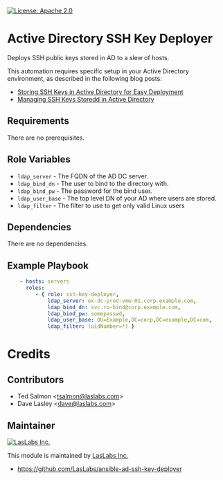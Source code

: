 [![License: Apache 2.0](https://img.shields.io/badge/license-Apache--2.0-blue.svg)](https://www.apache.org/licenses/LICENSE-2.0.html)

Active Directory SSH Key Deployer
=================================

Deploys SSH public keys stored in AD to a slew of hosts.

This automation requires specific setup in your Active Directory environment,
as described in the following blog posts:

* [Storing SSH Keys in Active Directory for Easy Deployment](https://blog.laslabs.com/2016/08/storing-ssh-keys-in-active-directory/)
* [Managing SSH Keys Storedd in Active Directory](https://blog.laslabs.com/2017/04/managing-ssh-keys-stored-in-active-directory/)

Requirements
------------

There are no prerequisites.

Role Variables
--------------

* `ldap_server` - The FQDN of the AD DC server.
* `ldap_bind_dn` - The user to bind to the directory with.
* `ldap_bind_pw` - The password for the bind user.
* `ldap_user_base` - The top level DN of your AD where users are stored.
* `ldap_filter` - The filter to use to get only valid Linux users

Dependencies
------------

There are no dependencies.

Example Playbook
----------------

``` yaml
    - hosts: servers
      roles:
         - { role: ssh-key-deployer,
             ldap_server: ex-dc-prod-vmw-01.corp.example.com,
             ldap_bind_dn: svc.ro-bind@corp.example.com,
             ldap_bind_pw: somepasswd,
             ldap_user_base: OU=Example,DC=corp,DC=example,DC=com,
             ldap_filter: (uidNumber=*) }
```

Credits
=======

Contributors
------------

-   Ted Salmon &lt;<tsalmon@laslabs.com>&gt;
-   Dave Lasley &lt;<dave@laslabs.com>&gt;

Maintainer
----------

[![LasLabs Inc.](https://laslabs.com/logo.png)](https://laslabs.com)

This module is maintained by [LasLabs Inc.](https://laslabs.com)

* https://github.com/LasLabs/ansible-ad-ssh-key-deployer
